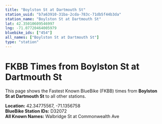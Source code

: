 ```yaml
---
title: "Boylston St at Dartmouth St"
station_uuid: "b7a63910-31ba-2cda-783c-71db5f44b3da"
station_name: "Boylston St at Dartmouth St"
lat: 42.35010609546997
lng: -71.07720464005979
bluebike_ids: ["454"]
all_names: ["Boylston St at Dartmouth St"]
type: "station"
---
```


# FKBB Times from Boylston St at Dartmouth St

This page shows the Fastest Known BlueBike (FKBB) times from **Boylston St at Dartmouth St** to all other stations.

**Location:** 42.34775567, -71.1356758  
**BlueBike Station IDs:** D32072  
**All Known Names:** Walbridge St at Commonwealth Ave

